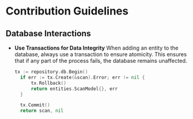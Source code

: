 # Contribution Guidelines

## Database Interactions

- **Use Transactions for Data Integrity**
  When adding an entity to the database, always use a transaction to ensure atomicity. This ensures that if any part of the process fails, the database remains unaffected.

  ```go
  tx := repository.db.Begin()
	if err := tx.Create(&scan).Error; err != nil {
		tx.Rollback()
		return entities.ScanModel{}, err
	}

	tx.Commit()
	return scan, nil
  ```
